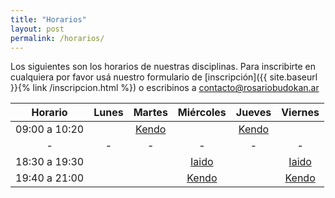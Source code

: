 ```yaml
---
title: "Horarios"
layout: post
permalink: /horarios/
---
```


Los siguientes son los horarios de nuestras disciplinas. Para inscribirte en cualquiera por favor usá nuestro formulario de [inscripción]({{ site.baseurl }}{% link /inscripcion.html %}) o escribinos a [contacto@rosariobudokan.ar](mailto:contacto@rosariobudokan.ar)

| Horario       | Lunes         | Martes                    | Miércoles                 | Jueves                    | Viernes                   |
| :-----------: |:-------------:|:-------------------------:|:-------------------------:|:-------------------------:|:-------------------------:|
| 09:00 a 10:20 |               |[Kendo](/disciplinas/kendo)|                           |[Kendo](/disciplinas/kendo)|                           |
| -             | -             | -                         | -                         | -                         | -                         |
| 18:30 a 19:30 |               |                           |[Iaido](/disciplinas/iaido)|                           |[Iaido](/disciplinas/iaido)|
| 19:40 a 21:00 |               |                           |[Kendo](/disciplinas/kendo)|                           |[Kendo](/disciplinas/kendo)|

